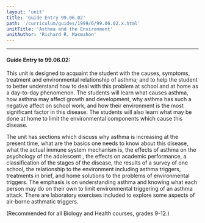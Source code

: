 ```yaml
---
layout: 'unit'
title: 'Guide Entry 99.06.02'
path: '/curriculum/guides/1999/6/99.06.02.x.html'
unitTitle: 'Asthma and the Environment'
unitAuthor: 'Richard R. Macmahon'
---
```


<body>
<hr/>
 <h4>
  Guide Entry to 99.06.02:
 </h4>
 This unit is designed to acquaint the student with the causes, symptoms, treatment and environmental relationship of asthma; and to help the student to better understand how to deal with this problem at school and at home as a day-to-day phenomenon. The students will learn what causes asthma, how asthma may affect growth and development, why asthma has such a negative affect on school work, and how their environment is the most significant factor in this disease. The students will also learn what may be done at home to limit the environmental components which cause this disease.
 <p>
  The unit has sections which discuss why asthma is increasing at the present time, what are the basics one needs to know about this disease, what the actual immune system mechanism is, the effects of asthma on the psychology of the adolescent , the effects on  academic performance, a classification of the stages of the disease, the results of a survey of one school, the relationship to the environment including asthma triggers, treatments in brief, and home solutions to the problems of environmental triggers. The emphasis is on understanding asthma and knowing what each person may do on their own to limit environmental triggering of an asthma attack. There are laboratory exercises included to explore some aspects of air-borne asthmatic triggers.
 </p>
 <p>
  (Recommended for all Biology and Health courses, grades 9-12.)
 </p>

</body>
